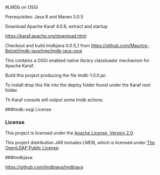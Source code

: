 #LMDb on OSGi

Prerequisites: Java 8 and Maven 3.0.5

Download Apache Karaf 4.0.8, extract and startup

https://karaf.apache.org/download.html

Checkout and build lmdbjava 0.0.5_1 from https://github.com/Maurice-Betzel/lmdb-java/tree/lmdb-java-osgi

This contains a OSGi enabled native library classloader mechanism for Apache Karaf.

Build this project producing the file lmdb-1.0.0.jar.

To install drop this file into the deploy folder found under the Karaf root folder.

Th Karaf console will output some lmdb actions.

###lmdb-osgi License

### License

This project is licensed under the
[Apache License, Version 2.0](http://www.apache.org/licenses/LICENSE-2.0.html).

This project distribution JAR includes LMDB, which is licensed under
[The OpenLDAP Public License](http://www.openldap.org/software/release/license.html).

###lmdbjava:

https://github.com/lmdbjava/lmdbjava